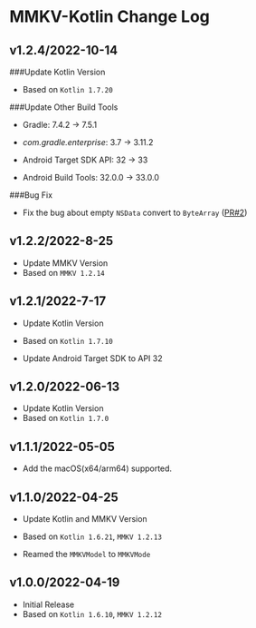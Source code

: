 # MMKV-Kotlin Change Log

## v1.2.4/2022-10-14

###Update Kotlin Version

* Based on `Kotlin 1.7.20`

###Update Other Build Tools

* Gradle: 7.4.2 -> 7.5.1

* *com.gradle.enterprise*: 3.7 -> 3.11.2

* Android Target SDK API: 32 -> 33

* Android Build Tools: 32.0.0 -> 33.0.0

###Bug Fix

* Fix the bug about empty `NSData` convert to `ByteArray` ([PR#2](https://github.com/ctripcorp/mmkv-kotlin/pull/2))

## v1.2.2/2022-8-25

* Update MMKV Version
 * Based on `MMKV 1.2.14`

## v1.2.1/2022-7-17

* Update Kotlin Version
 * Based on `Kotlin 1.7.10`

* Update Android Target SDK to API 32

## v1.2.0/2022-06-13

* Update Kotlin Version
 * Based on `Kotlin 1.7.0`

## v1.1.1/2022-05-05

* Add the macOS(x64/arm64) supported.

## v1.1.0/2022-04-25

* Update Kotlin and MMKV Version
 * Based on `Kotlin 1.6.21`, `MMKV 1.2.13`

* Reamed the `MMKVModel` to `MMKVMode`

## v1.0.0/2022-04-19

* Initial Release
 * Based on `Kotlin 1.6.10`, `MMKV 1.2.12`